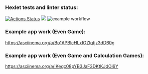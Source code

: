 ### Hexlet tests and linter status:
[![Actions Status](https://github.com/mrmelvin/java-project-lvl1/workflows/hexlet-check/badge.svg)](https://github.com/mrmelvin/java-project-lvl1/actions)
<a href="https://codeclimate.com/github/codeclimate/codeclimate/maintainability"><img src="https://api.codeclimate.com/v1/badges/a99a88d28ad37a79dbf6/maintainability" /></a>
![example workflow](https://github.com/mrmelvin/java-project-lvl1/actions/workflows/build-app.yml/badge.svg)
### Example app work (Even Game):
https://asciinema.org/a/Bo1APBlcHLxIOZlqtjz3dD60g
### Example app work (Even Game and Calculation Games):
https://asciinema.org/a/IKegc08pYB3JaF3DKtKJdOi6Y
